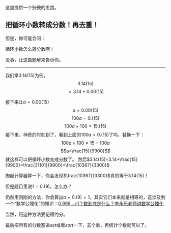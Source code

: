 这里提供一个~~别致~~的思路。

## 把循环小数转成分数！再去重！

但是，你可能会问：

循环小数怎么转分数啊！

没事，让这篇题解来告诉你。


------------
我们拿$3.14(15)$为例。
$$3.14(15)$$
$$=3.14+0.00(15)$$

接下来让$a=0.00(15)$
$$a=0.00(15)$$
$$100a=0.(15)$$
$$100a\times100=15.(15)$$
接下来，神奇的时刻到了，看到上面的$100a=0.(15)$了吗，替换一下：
$$100a\times100=15+100a$$
$$a=\frac{15}{9900}$$
就这样可以把循环小数变成分数了。
然后$3.14(15)=3.14+\frac{15}{9900}=\frac{31101}{9900}=\frac{10367}{3300}$

掏起计算器算一下，你会发现$\frac{10367}{3300}$真的等于$3.14(15)$！

但是题目里说$1=0.(9)$，怎么办？

仍然用刚刚的方法，你会算出$a=0.(9)=1$。其实它们本来就是相等的，这涉及到一个“数学公理化”的知识：[0.999…=1？数到底是什么？李永乐老师讲数学公理化](https://www.bilibili.com/video/av44942988)

当然，用这种方法要记得约分。

最后把所有的分数塞进$set$或者$sort$一下，去个重，再统计个数就可以了。